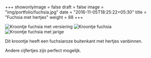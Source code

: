 +++
showonlyimage = false
draft = false
image = "img/portfolio/fuchsia.jpg"
date = "2016-11-05T18:25:22+05:30"
title = "Fuchsia met hertjes"
weight = 88
+++
<!--more-->
![Kroontje fuchsia met versiering][2]
![Kroontje fuchsia][1]
![Kroontje fuchsia met jarige][3]

Dit kroontje heeft een fuchsiaroze buitenkant met hertjes vanbinnen.

Andere cijfertjes zijn perfect mogelijk.


[1]: /img/portfolio/fuchsia.jpg
[2]: /img/portfolio/alternatieven/fuchsia_met_versiering.jpg
[3]: /img/portfolio/alternatieven/fuchsia_voorbeeld.jpg
